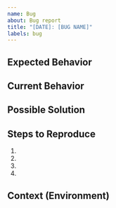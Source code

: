 ```yaml
---
name: Bug
about: Bug report
title: "[DATE]: [BUG NAME]"
labels: bug
---
```


## Expected Behavior

## Current Behavior

## Possible Solution

## Steps to Reproduce
1.
2.
3.
4.

## Context (Environment)

